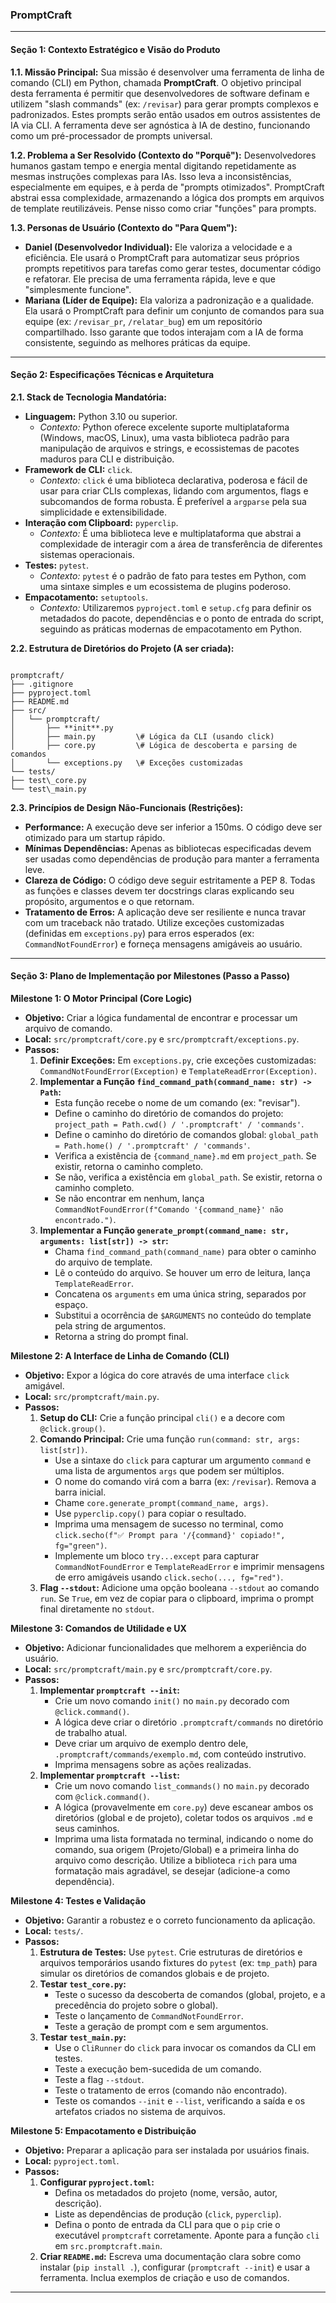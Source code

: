 ### **PromptCraft**

---

#### **Seção 1: Contexto Estratégico e Visão do Produto**

**1.1. Missão Principal:**
Sua missão é desenvolver uma ferramenta de linha de comando (CLI) em Python, chamada **PromptCraft**. O objetivo principal desta ferramenta é permitir que desenvolvedores de software definam e utilizem "slash commands" (ex: `/revisar`) para gerar prompts complexos e padronizados. Estes prompts serão então usados em outros assistentes de IA via CLI. A ferramenta deve ser agnóstica à IA de destino, funcionando como um pré-processador de prompts universal.

**1.2. Problema a Ser Resolvido (Contexto do "Porquê"):**
Desenvolvedores humanos gastam tempo e energia mental digitando repetidamente as mesmas instruções complexas para IAs. Isso leva a inconsistências, especialmente em equipes, e à perda de "prompts otimizados". PromptCraft abstrai essa complexidade, armazenando a lógica dos prompts em arquivos de template reutilizáveis. Pense nisso como criar "funções" para prompts.

**1.3. Personas de Usuário (Contexto do "Para Quem"):**
* **Daniel (Desenvolvedor Individual):** Ele valoriza a velocidade e a eficiência. Ele usará o PromptCraft para automatizar seus próprios prompts repetitivos para tarefas como gerar testes, documentar código e refatorar. Ele precisa de uma ferramenta rápida, leve e que "simplesmente funcione".
* **Mariana (Líder de Equipe):** Ela valoriza a padronização e a qualidade. Ela usará o PromptCraft para definir um conjunto de comandos para sua equipe (ex: `/revisar_pr`, `/relatar_bug`) em um repositório compartilhado. Isso garante que todos interajam com a IA de forma consistente, seguindo as melhores práticas da equipe.

---

#### **Seção 2: Especificações Técnicas e Arquitetura**

**2.1. Stack de Tecnologia Mandatória:**
* **Linguagem:** Python 3.10 ou superior.
    * *Contexto:* Python oferece excelente suporte multiplataforma (Windows, macOS, Linux), uma vasta biblioteca padrão para manipulação de arquivos e strings, e ecossistemas de pacotes maduros para CLI e distribuição.
* **Framework de CLI:** `click`.
    * *Contexto:* `click` é uma biblioteca declarativa, poderosa e fácil de usar para criar CLIs complexas, lidando com argumentos, flags e subcomandos de forma robusta. É preferível a `argparse` pela sua simplicidade e extensibilidade.
* **Interação com Clipboard:** `pyperclip`.
    * *Contexto:* É uma biblioteca leve e multiplataforma que abstrai a complexidade de interagir com a área de transferência de diferentes sistemas operacionais.
* **Testes:** `pytest`.
    * *Contexto:* `pytest` é o padrão de fato para testes em Python, com uma sintaxe simples e um ecossistema de plugins poderoso.
* **Empacotamento:** `setuptools`.
    * *Contexto:* Utilizaremos `pyproject.toml` e `setup.cfg` para definir os metadados do pacote, dependências e o ponto de entrada do script, seguindo as práticas modernas de empacotamento em Python.

**2.2. Estrutura de Diretórios do Projeto (A ser criada):**

```

promptcraft/
├── .gitignore
├── pyproject.toml
├── README.md
├── src/
│   └── promptcraft/
│       ├── **init**.py
│       ├── main.py         \# Lógica da CLI (usando click)
│       ├── core.py         \# Lógica de descoberta e parsing de comandos
│       └── exceptions.py   \# Exceções customizadas
└── tests/
├── test\_core.py
└── test\_main.py

```

**2.3. Princípios de Design Não-Funcionais (Restrições):**
* **Performance:** A execução deve ser inferior a 150ms. O código deve ser otimizado para um startup rápido.
* **Mínimas Dependências:** Apenas as bibliotecas especificadas devem ser usadas como dependências de produção para manter a ferramenta leve.
* **Clareza de Código:** O código deve seguir estritamente a PEP 8. Todas as funções e classes devem ter docstrings claras explicando seu propósito, argumentos e o que retornam.
* **Tratamento de Erros:** A aplicação deve ser resiliente e nunca travar com um traceback não tratado. Utilize exceções customizadas (definidas em `exceptions.py`) para erros esperados (ex: `CommandNotFoundError`) e forneça mensagens amigáveis ao usuário.

---

#### **Seção 3: Plano de Implementação por Milestones (Passo a Passo)**

**Milestone 1: O Motor Principal (Core Logic)**

* **Objetivo:** Criar a lógica fundamental de encontrar e processar um arquivo de comando.
* **Local:** `src/promptcraft/core.py` e `src/promptcraft/exceptions.py`.
* **Passos:**
    1.  **Definir Exceções:** Em `exceptions.py`, crie exceções customizadas: `CommandNotFoundError(Exception)` e `TemplateReadError(Exception)`.
    2.  **Implementar a Função `find_command_path(command_name: str) -> Path`:**
        * Esta função recebe o nome de um comando (ex: "revisar").
        * Define o caminho do diretório de comandos do projeto: `project_path = Path.cwd() / '.promptcraft' / 'commands'`.
        * Define o caminho do diretório de comandos global: `global_path = Path.home() / '.promptcraft' / 'commands'`.
        * Verifica a existência de `{command_name}.md` em `project_path`. Se existir, retorna o caminho completo.
        * Se não, verifica a existência em `global_path`. Se existir, retorna o caminho completo.
        * Se não encontrar em nenhum, lança `CommandNotFoundError(f"Comando '{command_name}' não encontrado.")`.
    3.  **Implementar a Função `generate_prompt(command_name: str, arguments: list[str]) -> str`:**
        * Chama `find_command_path(command_name)` para obter o caminho do arquivo de template.
        * Lê o conteúdo do arquivo. Se houver um erro de leitura, lança `TemplateReadError`.
        * Concatena os `arguments` em uma única string, separados por espaço.
        * Substitui a ocorrência de `$ARGUMENTS` no conteúdo do template pela string de argumentos.
        * Retorna a string do prompt final.

**Milestone 2: A Interface de Linha de Comando (CLI)**

* **Objetivo:** Expor a lógica do core através de uma interface `click` amigável.
* **Local:** `src/promptcraft/main.py`.
* **Passos:**
    1.  **Setup do CLI:** Crie a função principal `cli()` e a decore com `@click.group()`.
    2.  **Comando Principal:** Crie uma função `run(command: str, args: list[str])`.
        * Use a sintaxe do `click` para capturar um argumento `command` e uma lista de argumentos `args` que podem ser múltiplos.
        * O nome do comando virá com a barra (ex: `/revisar`). Remova a barra inicial.
        * Chame `core.generate_prompt(command_name, args)`.
        * Use `pyperclip.copy()` para copiar o resultado.
        * Imprima uma mensagem de sucesso no terminal, como `click.secho(f"✅ Prompt para '/{command}' copiado!", fg="green")`.
        * Implemente um bloco `try...except` para capturar `CommandNotFoundError` e `TemplateReadError` e imprimir mensagens de erro amigáveis usando `click.secho(..., fg="red")`.
    3.  **Flag `--stdout`:** Adicione uma opção booleana `--stdout` ao comando `run`. Se `True`, em vez de copiar para o clipboard, imprima o prompt final diretamente no `stdout`.

**Milestone 3: Comandos de Utilidade e UX**

* **Objetivo:** Adicionar funcionalidades que melhorem a experiência do usuário.
* **Local:** `src/promptcraft/main.py` e `src/promptcraft/core.py`.
* **Passos:**
    1.  **Implementar `promptcraft --init`:**
        * Crie um novo comando `init()` no `main.py` decorado com `@click.command()`.
        * A lógica deve criar o diretório `.promptcraft/commands` no diretório de trabalho atual.
        * Deve criar um arquivo de exemplo dentro dele, `.promptcraft/commands/exemplo.md`, com conteúdo instrutivo.
        * Imprima mensagens sobre as ações realizadas.
    2.  **Implementar `promptcraft --list`:**
        * Crie um novo comando `list_commands()` no `main.py` decorado com `@click.command()`.
        * A lógica (provavelmente em `core.py`) deve escanear ambos os diretórios (global e de projeto), coletar todos os arquivos `.md` e seus caminhos.
        * Imprima uma lista formatada no terminal, indicando o nome do comando, sua origem (Projeto/Global) e a primeira linha do arquivo como descrição. Utilize a biblioteca `rich` para uma formatação mais agradável, se desejar (adicione-a como dependência).

**Milestone 4: Testes e Validação**

* **Objetivo:** Garantir a robustez e o correto funcionamento da aplicação.
* **Local:** `tests/`.
* **Passos:**
    1.  **Estrutura de Testes:** Use `pytest`. Crie estruturas de diretórios e arquivos temporários usando fixtures do `pytest` (ex: `tmp_path`) para simular os diretórios de comandos globais e de projeto.
    2.  **Testar `test_core.py`:**
        * Teste o sucesso da descoberta de comandos (global, projeto, e a precedência do projeto sobre o global).
        * Teste o lançamento de `CommandNotFoundError`.
        * Teste a geração de prompt com e sem argumentos.
    3.  **Testar `test_main.py`:**
        * Use o `CliRunner` do `click` para invocar os comandos da CLI em testes.
        * Teste a execução bem-sucedida de um comando.
        * Teste a flag `--stdout`.
        * Teste o tratamento de erros (comando não encontrado).
        * Teste os comandos `--init` e `--list`, verificando a saída e os artefatos criados no sistema de arquivos.

**Milestone 5: Empacotamento e Distribuição**

* **Objetivo:** Preparar a aplicação para ser instalada por usuários finais.
* **Local:** `pyproject.toml`.
* **Passos:**
    1.  **Configurar `pyproject.toml`:**
        * Defina os metadados do projeto (nome, versão, autor, descrição).
        * Liste as dependências de produção (`click`, `pyperclip`).
        * Defina o ponto de entrada da CLI para que o `pip` crie o executável `promptcraft` corretamente. Aponte para a função `cli` em `src.promptcraft.main`.
    2.  **Criar `README.md`:** Escreva uma documentação clara sobre como instalar (`pip install .`), configurar (`promptcraft --init`) e usar a ferramenta. Inclua exemplos de criação e uso de comandos.

---
```
